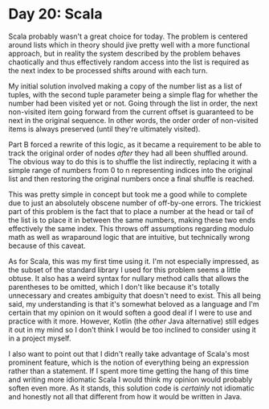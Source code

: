 # Day 20: Scala

Scala probably wasn't a great choice for today. The problem is centered around lists which in theory should jive pretty
well with a more functional approach, but in reality the system described by the problem behaves chaotically and thus
effectively random access into the list is required as the next index to be processed shifts around with each turn.

My initial solution involved making a copy of the number list as a list of tuples, with the second tuple parameter being
a simple flag for whether the number had been visited yet or not. Going through the list in order, the next non-visited
item going forward from the current offset is guaranteed to be next in the original sequence. In other words, the order
order of non-visited items is always preserved (until they're ultimately visited).

Part B forced a rewrite of this logic, as it became a requirement to be able to track the original order of nodes
_after_ they had all been shuffled around. The obvious way to do this is to shuffle the list indirectly, replacing it
with a simple range of numbers from 0 to n representing indices into the original list and then restoring the original
numbers once a final shuffle is reached.

This was pretty simple in concept but took me a good while to complete due to just an absolutely obscene number of
off-by-one errors. The trickiest part of this problem is the fact that to place a number at the head or tail of the list
is to place it in between the same numbers, making these two ends effectively the same index. This throws off
assumptions regarding modulo math as well as wraparound logic that are intuitive, but technically wrong because of this
caveat.

As for Scala, this was my first time using it. I'm not especially impressed, as the subset of the standard library I
used for this problem seems a little obtuse. It also has a weird syntax for nullary method calls that allows the
parentheses to be omitted, which I don't like because it's totally unnecessary and creates ambiguity that doesn't need
to exist. This all being said, my understanding is that it's somewhat beloved as a language and I'm certain that my
opinion on it would soften a good deal if I were to use and practice with it more. However, Kotlin (the _other_ Java
alternative) still edges it out in my mind so I don't think I would be too inclined to consider using it in a project
myself.

I also want to point out that I didn't really take advantage of Scala's most prominent feature, which is the notion of
everything being an expression rather than a statement. If I spent more time getting the hang of this time and writing
more idiomatic Scala I would think my opinion would probably soften even more. As it stands, this solution code is
_certainly_ not idiomatic and honestly not all that different from how it would be written in Java.
